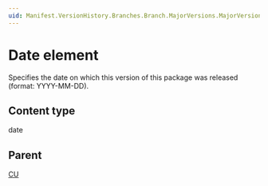 ```yaml
---
uid: Manifest.VersionHistory.Branches.Branch.MajorVersions.MajorVersion.MinorVersions.MinorVersion.CUVersions.CU.Date
---
```


# Date element

Specifies the date on which this version of this package was released (format: YYYY-MM-DD).

## Content type

date

## Parent

[CU](xref:Manifest.VersionHistory.Branches.Branch.MajorVersions.MajorVersion.MinorVersions.MinorVersion.CUVersions.CU)
